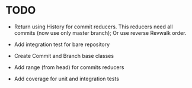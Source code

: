 # TODO

* Return using History for commit reducers.
This reducers need all commits (now use only master branch);
Or use reverse Revwalk order.

* Add integration test for bare repository

* Create Commit and Branch base classes

* Add range (from head) for commits reducers

* Add coverage for unit and integration tests
